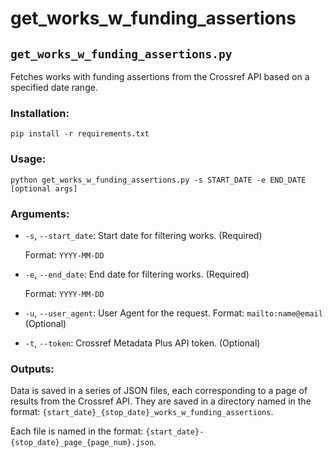 # get_works_w_funding_assertions

## `get_works_w_funding_assertions.py` 

Fetches works with funding assertions from the Crossref API based on a specified date range.

### Installation:
```
pip install -r requirements.txt
```

### Usage:
```
python get_works_w_funding_assertions.py -s START_DATE -e END_DATE [optional args]
```

### Arguments:

- `-s`, `--start_date`: Start date for filtering works. (Required)
  
  Format: `YYYY-MM-DD`

- `-e`, `--end_date`: End date for filtering works. (Required)
  
  Format: `YYYY-MM-DD`

- `-u`, `--user_agent`: User Agent for the request. Format: `mailto:name@email` (Optional)

- `-t`, `--token`: Crossref Metadata Plus API token. (Optional)


### Outputs:

Data is saved in a series of JSON files, each corresponding to a page of results from the Crossref API. They are saved in a directory named in the format: `{start_date}_{stop_date}_works_w_funding_assertions`.

Each file is named in the format: `{start_date}-{stop_date}_page_{page_num}.json`.
